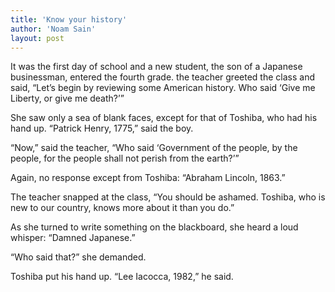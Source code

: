 ```yaml
---
title: 'Know your history'
author: 'Noam Sain'
layout: post
---
```


It was the first day of school and a new student, the son of a Japanese businessman, entered the fourth grade. the teacher greeted the class and said, “Let’s begin by reviewing some American history. Who said ‘Give me Liberty, or give me death?’”

She saw only a sea of blank faces, except for that of Toshiba, who had his hand up. “Patrick Henry, 1775,” said the boy.

“Now,” said the teacher, “Who said ‘Government of the people, by the people, for the people shall not perish from the earth?’”

Again, no response except from Toshiba: “Abraham Lincoln, 1863.”

The teacher snapped at the class, “You should be ashamed. Toshiba, who is new to our country, knows more about it than you do.”

As she turned to write something on the blackboard, she heard a loud whisper: “Damned Japanese.”

“Who said that?” she demanded.

Toshiba put his hand up. “Lee Iacocca, 1982,” he said.
